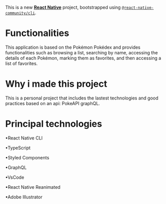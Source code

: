 This is a new [**React Native**](https://reactnative.dev) project, bootstrapped using [`@react-native-community/cli`](https://github.com/react-native-community/cli).

# Functionalities

This application is based on the Pokémon Pokédex and provides functionalities such as browsing a list, searching by name, accessing the details of each Pokémon, marking them as favorites, and then accessing a list of favorites.

# Why i made this project

This is a personal project that includes the lastest technologies and good practices based on an api: PokeAPI graphQL.

# Principal technologies

•React Native CLI

•TypeScript

•Styled Components

•GraphQL

•VsCode

•React Native Reanimated

•Adobe Illustrator
